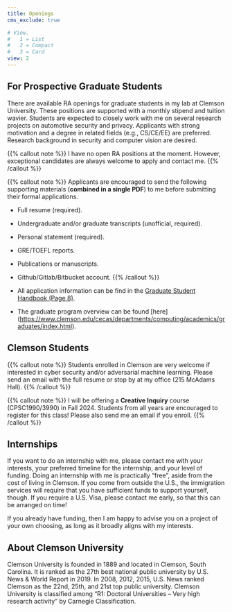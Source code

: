 ```yaml
---
title: Openings
cms_exclude: true

# View.
#   1 = List
#   2 = Compact
#   3 = Card
view: 2
---
```


## For Prospective Graduate Students
There are available RA openings for graduate students in my lab at Clemson University. These positions are supported with a monthly stipend and tuition wavier. Students are expected to closely work with me on several research projects on automotive security and privacy. Applicants with strong motivation and a degree in related fields (e.g., CS/CE/EE) are preferred. Research background in security and computer vision are desired.

{{% callout note %}}
I have no open RA positions at the moment. However, exceptional candidates are always welcome to apply and contact me.
{{% /callout %}}

{{% callout note %}}
Applicants are encouraged to send the following supporting materials (**combined in a single PDF**) to me before submitting their formal applications.

- Full resume (required).
- Undergraduate and/or graduate transcripts (unofficial, required).
- Personal statement (required).
- GRE/TOEFL reports.
- Publications or manuscripts.
- Github/Gitlab/Bitbucket account.
{{% /callout %}}

- All application information can be find in the [Graduate Student Handbook (Page 8)](https://www.clemson.edu/cecas/departments/ece/document_resource/grad/graduate_student_handbook_main_2020.pdf).
- The graduate program overview can be found [here] (https://www.clemson.edu/cecas/departments/computing/academics/graduates/index.html).

## Clemson Students

{{% callout note %}}
Students enrolled in Clemson are very welcome if interested in cyber security and/or adversarial machine learning. Please send an email with the full resume or stop by at my office (215 McAdams Hall).
{{% /callout %}}

{{% callout note %}}
I will be offering a **Creative Inquiry** course (CPSC1990/3990) in Fall 2024. Students from all years are encouraged to register for this class! Please also send me an email if you enroll.
{{% /callout %}}

## Internships

If you want to do an internship with me, please contact me with your interests, your preferred timeline for the internship, and your level of funding. Doing an internship with me is practically “free”, aside from the cost of living in Clemson. If you come from outside the U.S., the immigration services will require that you have sufficient funds to support yourself, though. If you require a U.S. Visa, please contact me early, so that this can be arranged on time!

If you already have funding, then I am happy to advise you on a project of your own choosing, as long as it broadly aligns with my interests.

## About Clemson University
Clemson University is founded in 1889 and located in Clemson, South Carolina. It is ranked as the 27th best national public university by U.S. News & World Report in 2019. In 2008, 2012, 2015, U.S. News ranked Clemson as the 22nd, 25th, and 21st top public university. Clemson University is classified among “R1: Doctoral Universities – Very high research activity” by Carnegie Classification.